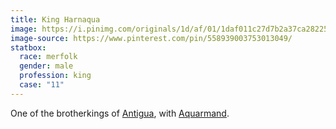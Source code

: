 ```yaml
---
title: King Harnaqua
image: https://i.pinimg.com/originals/1d/af/01/1daf011c27d7b2a37ca28225d8a0f950.jpg
image-source: https://www.pinterest.com/pin/558939003753013049/
statbox:
  race: merfolk
  gender: male
  profession: king
  case: "11"
---
```


One of the brotherkings of [Antigua](../locales/antigua),
with [Aquarmand](aquarmand).
